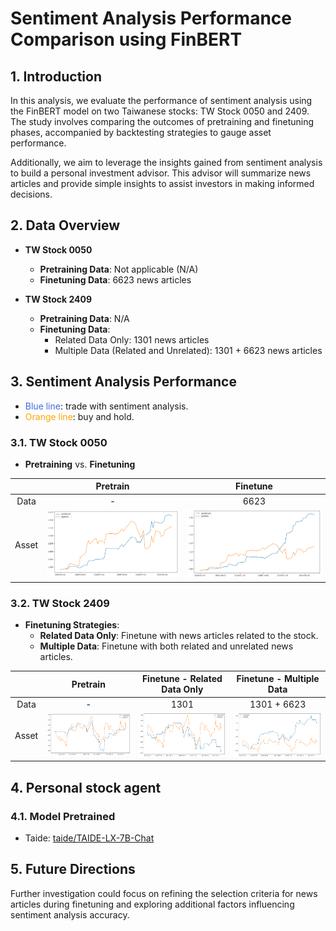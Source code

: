 # Sentiment Analysis Performance Comparison using FinBERT

## 1. Introduction

In this analysis, we evaluate the performance of sentiment analysis using the FinBERT model on two Taiwanese stocks: TW Stock 0050 and 2409. The study involves comparing the outcomes of pretraining and finetuning phases, accompanied by backtesting strategies to gauge asset performance.

Additionally, we aim to leverage the insights gained from sentiment analysis to build a personal investment advisor. This advisor will summarize news articles and provide simple insights to assist investors in making informed decisions.


## 2. Data Overview

- **TW Stock 0050**
  - **Pretraining Data**: Not applicable (N/A)
  - **Finetuning Data**: 6623 news articles
  
- **TW Stock 2409**
  - **Pretraining Data**: N/A
  - **Finetuning Data**:
    - Related Data Only: 1301 news articles
    - Multiple Data (Related and Unrelated): 1301 + 6623 news articles

## 3. Sentiment Analysis Performance
- <span style="color:   #4169E1;">Blue line</span>: trade with sentiment analysis.
- <span style="color: orange;">Orange line</span>: buy and hold.
### 3.1. TW Stock 0050
- **Pretraining** vs. **Finetuning**

|       | Pretrain   | Finetune                                               |
|:-----:|:----------:|:------------------------------------------------------:|
| Data  |       -    |         6623                                           |
| Asset |![Pretraining Performance](finbert-backtest/0050-pt.png)| ![Finetuning Performance](finbert-backtest/0050-ft.png) |

### 3.2. TW Stock 2409
- **Finetuning Strategies**:
  - **Related Data Only**: Finetune with news articles related to the stock.
  - **Multiple Data**: Finetune with both related and unrelated news articles.

|       | Pretrain   |   Finetune - Related Data Only | Finetune - Multiple Data  |
|:-----:|:----------:|:------------------------------:|:-------------------------:|
| Data  |     -      |           1301                 |    1301 + 6623            |
| Asset | ![Pretraining Performance](finbert-backtest/2409-pt.png) | ![Related Data Only](finbert-backtest/2409-ft.png) | ![Multiple Data](finbert-backtest/2409-ft-m.png) |


## 4. Personal stock agent
### 4.1. Model Pretrained
- Taide: [taide/TAIDE-LX-7B-Chat](https://huggingface.co/taide/TAIDE-LX-7B-Chat)


## 5. Future Directions

Further investigation could focus on refining the selection criteria for news articles during finetuning and exploring additional factors influencing sentiment analysis accuracy.
